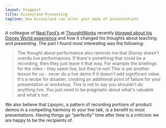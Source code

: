 ```yaml
---
layout: blogpost
title: Disneyland Presenting
tagline: How Disneyland can alter your mode of presentations
---
```


A colleague of [Neal Ford's](http://www.nealford.com/) at [ThoughtWorks](http://www.thoughtworks.com/) recently [blogged about his Disney World experience](http://www.learninggeneralist.com/2010/08/5-things-ive-learnt-about-training-and.html) and how it changed his thoughts about teaching and presenting. The part I found most interesting was the following:

> The thought about performance also reminds me that Disney doesn't overdo live performances. If there's something that could be a recording, then they just leave it that way. For example the briefings for the rides - they seem live, but they're not! This is yet another lesson for us - never do a live demo if it doesn't add significant value. It's a recipe for disaster, creating an additional point of failure for your presentation or workshop. This is not to say you shouldn't do anything live. You just need to be pragmatic about what's valuable and what's not.

We also believe that Lipsync, a pattern of recording portions of product demos in a compelling harmony to your live talk, is a benefit to most presentations. Having things go "perfectly" time after time is a criticism we are happy to be the recipients of.
